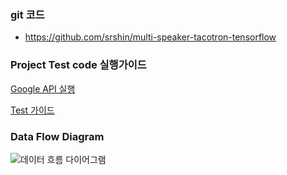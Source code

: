 ###  git 코드
* https://github.com/srshin/multi-speaker-tacotron-tensorflow

### Project Test code 실행가이드
[Google API 실행](https://drive.google.com/open?id=1GUluk7qEeDN5y3cYXb_OFs8r8ao035-3)

[Test 가이드](https://github.com/srshin/blog/blob/master/python/text_to_speech.md#tensorflow%EB%A5%BC-%EC%9D%B4%EC%9A%A9%ED%95%9C-text-to-speech)
     
### Data Flow Diagram
![데이터 흐름 다이어그램](https://docs.google.com/drawings/d/e/2PACX-1vSsMJiWVrawfwY-7XARsZ1jZoPp4ZcrvdQiuJagRtpdiU8kRkgV1ZP1RUHgAPxUTxRGyz0KRz0Q-0Mz/pub?w=2254&h=1029)
